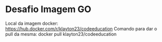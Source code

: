 # Desafio Imagem GO

Local da imagem docker: https://hub.docker.com/r/klayton23/codeeducation
Comando para dar o pull da mesma: docker pull klayton23/codeeducation
